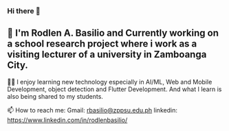 ### Hi there 👋

<!--
**rodlenbasilio/rodlenbasilio** is a ✨ _special_ ✨ repository because its `README.md` (this file) appears on your GitHub profile.

Here are some ideas to get you started:

- 🔭 I’m currently working on ...
- 🌱 I’m currently learning ...
- 👯 I’m looking to collaborate on ...
- 🤔 I’m looking for help with ...
- 💬 Ask me about ...
- 📫 How to reach me: ...
- 😄 Pronouns: ...
- ⚡ Fun fact: ...
-->

## 🔭 I'm Rodlen A. Basilio and Currently working on a school research project where i work as a visiting lecturer of a university in Zamboanga City.

👩‍💻 I enjoy learning new technology especially in AI/ML, Web and Mobile Development, object detection and Flutter Development. And what I learn is also being shared to my students.

📫 How to reach me: 
    Gmail: rbasilio@zppsu.edu.ph
    linkedin: https://www.linkedin.com/in/rodlenbasilio/
    
